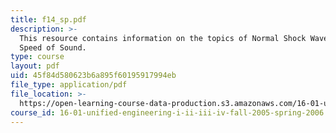 ```yaml
---
title: f14_sp.pdf
description: >-
  This resource contains information on the topics of Normal Shock Waves and
  Speed of Sound.
type: course
layout: pdf
uid: 45f84d580623b6a895f60195917994eb
file_type: application/pdf
file_location: >-
  https://open-learning-course-data-production.s3.amazonaws.com/16-01-unified-engineering-i-ii-iii-iv-fall-2005-spring-2006/45f84d580623b6a895f60195917994eb_f14_sp.pdf
course_id: 16-01-unified-engineering-i-ii-iii-iv-fall-2005-spring-2006
---
```

